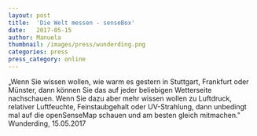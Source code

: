 ```yaml
---
layout: post
title:  'Die Welt messen - senseBox'
date:   2017-05-15 
author: Manuela
thumbnail: /images/press/wunderding.png
categories: press
press_category: online
---
```

„Wenn Sie wissen wollen, wie warm es gestern in Stuttgart, Frankfurt oder Münster, dann können Sie das auf jeder beliebigen Wetterseite nachschauen. Wenn Sie dazu aber mehr wissen wollen zu Luftdruck, relativer Luftfeuchte, Feinstaubgehalt oder UV-Strahlung, dann unbedingt mal auf die openSenseMap schauen und am besten gleich mitmachen." Wunderding, 15.05.2017
